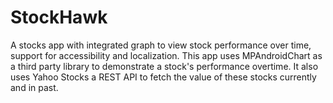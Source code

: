 # StockHawk
A stocks app with integrated graph to view stock performance over time, support for accessibility and localization. This app uses MPAndroidChart as a third party library to demonstrate a stock's performance overtime. It also uses Yahoo Stocks a REST API to fetch the value of these stocks currently and in past.

